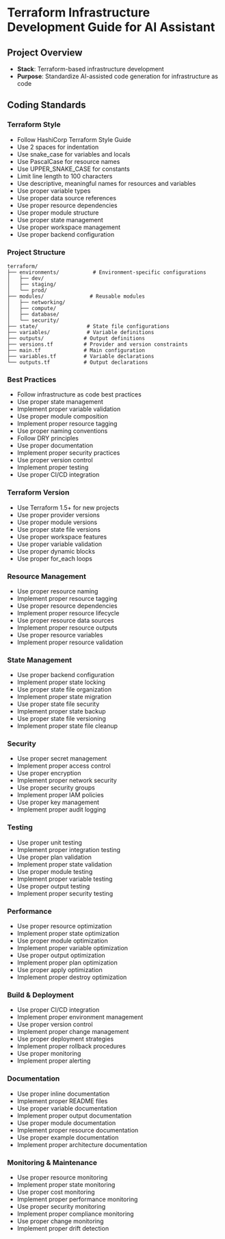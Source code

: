 # Terraform Infrastructure Development Guide for AI Assistant

## Project Overview

- **Stack**: Terraform-based infrastructure development
- **Purpose**: Standardize AI-assisted code generation for infrastructure as code

## Coding Standards

### Terraform Style

- Follow HashiCorp Terraform Style Guide
- Use 2 spaces for indentation
- Use snake_case for variables and locals
- Use PascalCase for resource names
- Use UPPER_SNAKE_CASE for constants
- Limit line length to 100 characters
- Use descriptive, meaningful names for resources and variables
- Use proper variable types
- Use proper data source references
- Use proper resource dependencies
- Use proper module structure
- Use proper state management
- Use proper workspace management
- Use proper backend configuration

### Project Structure

```plaintext
terraform/
├── environments/           # Environment-specific configurations
│   ├── dev/
│   ├── staging/
│   └── prod/
├── modules/               # Reusable modules
│   ├── networking/
│   ├── compute/
│   ├── database/
│   └── security/
├── state/                # State file configurations
├── variables/            # Variable definitions
├── outputs/             # Output definitions
├── versions.tf          # Provider and version constraints
├── main.tf              # Main configuration
├── variables.tf         # Variable declarations
└── outputs.tf           # Output declarations
```

### Best Practices

- Follow infrastructure as code best practices
- Use proper state management
- Implement proper variable validation
- Use proper module composition
- Implement proper resource tagging
- Use proper naming conventions
- Follow DRY principles
- Use proper documentation
- Implement proper security practices
- Use proper version control
- Implement proper testing
- Use proper CI/CD integration

### Terraform Version

- Use Terraform 1.5+ for new projects
- Use proper provider versions
- Use proper module versions
- Use proper state file versions
- Use proper workspace features
- Use proper variable validation
- Use proper dynamic blocks
- Use proper for_each loops

### Resource Management

- Use proper resource naming
- Implement proper resource tagging
- Use proper resource dependencies
- Implement proper resource lifecycle
- Use proper resource data sources
- Implement proper resource outputs
- Use proper resource variables
- Implement proper resource validation

### State Management

- Use proper backend configuration
- Implement proper state locking
- Use proper state file organization
- Implement proper state migration
- Use proper state file security
- Implement proper state backup
- Use proper state file versioning
- Implement proper state file cleanup

### Security

- Use proper secret management
- Implement proper access control
- Use proper encryption
- Implement proper network security
- Use proper security groups
- Implement proper IAM policies
- Use proper key management
- Implement proper audit logging

### Testing

- Use proper unit testing
- Implement proper integration testing
- Use proper plan validation
- Implement proper state validation
- Use proper module testing
- Implement proper variable testing
- Use proper output testing
- Implement proper security testing

### Performance

- Use proper resource optimization
- Implement proper state optimization
- Use proper module optimization
- Implement proper variable optimization
- Use proper output optimization
- Implement proper plan optimization
- Use proper apply optimization
- Implement proper destroy optimization

### Build & Deployment

- Use proper CI/CD integration
- Implement proper environment management
- Use proper version control
- Implement proper change management
- Use proper deployment strategies
- Implement proper rollback procedures
- Use proper monitoring
- Implement proper alerting

### Documentation

- Use proper inline documentation
- Implement proper README files
- Use proper variable documentation
- Implement proper output documentation
- Use proper module documentation
- Implement proper resource documentation
- Use proper example documentation
- Implement proper architecture documentation

### Monitoring & Maintenance

- Use proper resource monitoring
- Implement proper state monitoring
- Use proper cost monitoring
- Implement proper performance monitoring
- Use proper security monitoring
- Implement proper compliance monitoring
- Use proper change monitoring
- Implement proper drift detection
